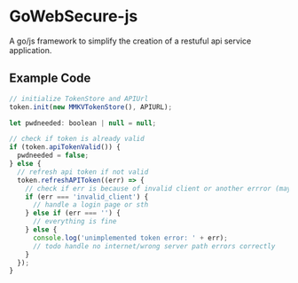 # GoWebSecure-js 
A go/js framework to simplify the creation of a restuful api service application.

## Example Code

```js
// initialize TokenStore and APIUrl
token.init(new MMKVTokenStore(), APIURL);

let pwdneeded: boolean | null = null;

// check if token is already valid
if (token.apiTokenValid()) {
  pwdneeded = false;
} else {
  // refresh api token if not valid
  token.refreshAPIToken((err) => {
    // check if err is because of invalid client or another errror (maybe no internet)
    if (err === 'invalid_client') {
      // handle a login page or sth
    } else if (err === '') {
      // everything is fine
    } else {
      console.log('unimplemented token error: ' + err);
      // todo handle no internet/wrong server path errors correctly
    }
  });
}
```